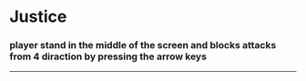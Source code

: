 # Justice

### player stand in the middle of the screen and blocks attacks from 4 diraction by pressing the arrow keys
---